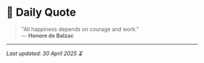 # 📜 Daily Quote

> "All happiness depends on courage and work."  
> — **Honore de Balzac**

---

_Last updated: 30 April 2025 ⏳_

